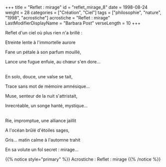 +++
title = "Reflet : mirage"
id = "reflet_mirage_8"
date = 1998-08-24
weight = 28
categories = ["Création", "Ciel"]
tags = ["philosophie", "nature", "1998", "acrostiche"]
acrostiche = "Reflet : mirage"
LastModifierDisplayName = "Barbara Post"
verseLength = 10
+++

Reflet d'un ciel où plus rien n'a brillé :

Etreinte lente à l'immortelle aurore

Fane un pétale à son parfum mouillé,

Lance une fugue enfuie, au chœur s'en dore...

 \
En solo, douce, une valse se tait,

Trace sans mot de mémoire amnésique...

Muse, senteur de la nuit s'attristait,

Inrecréable, un songe hanté, mystique...

 \
Rie, impromptue, une alliance jaillit

A l'océan brûlé d'étoiles sages,

Gris... matin calme à l'automne trahit

En sa volute un fol secret : mirage...

{{% notice style="primary" %}}
Acrostiche : Reflet : mirage
{{% /notice %}}
